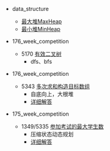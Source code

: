 

- data_structure

    - [最大堆MaxHeap](/src/_python/data_structure/MaxHeap.py)
    - [最小堆MinHeap](/src/_python/data_structure/MinHeap.py)


- 176_week_competition
    - 5170 [有效二叉树](/src/_python/177_week_competition/5170.py)
        - dfs、bfs

- 176_week_competition
    - 5343 [多次求和构造目标数组](/src/_python/176_week_competition/5343.py)
        - 自底向上，大根堆
        - [详细解答](https://leetcode-cn.com/problems/construct-target-array-with-multiple-sums/solution/zui-da-de-na-ge-shi-shang-yi-lun-de-he-tui-shang-q/)

- 175_week_competition
    - 1349/5335 [参加考试的最大学生数](/src/_python/175_week_competition/5335.py)
        - 压缩状态动态规划
        - [详细解答](https://leetcode-cn.com/problems/maximum-students-taking-exam/solution/xiang-jie-ya-suo-zhuang-tai-dong-tai-gui-hua-jie-f/)
        


